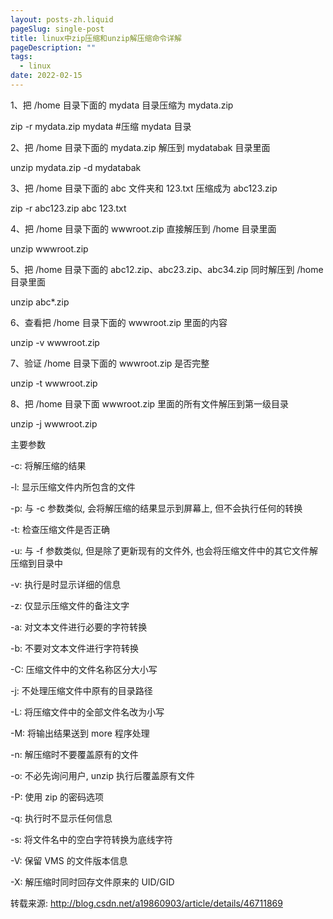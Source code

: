 ```yaml
---
layout: posts-zh.liquid
pageSlug: single-post
title: linux中zip压缩和unzip解压缩命令详解
pageDescription: ""
tags: 
  - linux
date: 2022-02-15
---
```


1、把 /home 目录下面的 mydata 目录压缩为 mydata.zip

zip -r mydata.zip mydata #压缩 mydata 目录

2、把 /home 目录下面的 mydata.zip 解压到 mydatabak 目录里面

unzip mydata.zip -d mydatabak

3、把 /home 目录下面的 abc 文件夹和 123.txt 压缩成为 abc123.zip

zip -r abc123.zip abc 123.txt

4、把 /home 目录下面的 wwwroot.zip 直接解压到 /home 目录里面

unzip wwwroot.zip

5、把 /home 目录下面的 abc12.zip、abc23.zip、abc34.zip 同时解压到 /home 目录里面

unzip abc*.zip

6、查看把 /home 目录下面的 wwwroot.zip 里面的内容

unzip -v wwwroot.zip

7、验证 /home 目录下面的 wwwroot.zip 是否完整

unzip -t wwwroot.zip

8、把 /home 目录下面 wwwroot.zip 里面的所有文件解压到第一级目录

unzip -j wwwroot.zip

主要参数

-c: 将解压缩的结果

-l: 显示压缩文件内所包含的文件

-p: 与 -c 参数类似, 会将解压缩的结果显示到屏幕上, 但不会执行任何的转换

-t: 检查压缩文件是否正确

-u: 与 -f 参数类似, 但是除了更新现有的文件外, 也会将压缩文件中的其它文件解压缩到目录中

-v: 执行是时显示详细的信息

-z: 仅显示压缩文件的备注文字

-a: 对文本文件进行必要的字符转换

-b: 不要对文本文件进行字符转换

-C: 压缩文件中的文件名称区分大小写

-j: 不处理压缩文件中原有的目录路径

-L: 将压缩文件中的全部文件名改为小写

-M: 将输出结果送到 more 程序处理

-n: 解压缩时不要覆盖原有的文件

-o: 不必先询问用户, unzip 执行后覆盖原有文件

-P: 使用 zip 的密码选项

-q: 执行时不显示任何信息

-s: 将文件名中的空白字符转换为底线字符

-V: 保留 VMS 的文件版本信息

-X: 解压缩时同时回存文件原来的 UID/GID

转载来源: <a href="http://blog.csdn.net/a19860903/article/details/46711869" target="_blank">http://blog.csdn.net/a19860903/article/details/46711869</a>